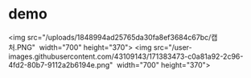 # demo
<img src="/uploads/1848994ad25765da30fa8ef3684c67bc/캡처.PNG"  width="700" height="370">
<img src="/user-images.githubusercontent.com/43109143/171383473-c0a81a92-2c96-4fd2-80b7-9112a2b6194e.png"  width="700" height="370">
